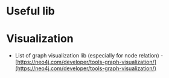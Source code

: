 # Useful lib

# Visualization

- List of graph visualization lib (especially for node relation) - [https://neo4j.com/developer/tools-graph-visualization/](https://neo4j.com/developer/tools-graph-visualization/)